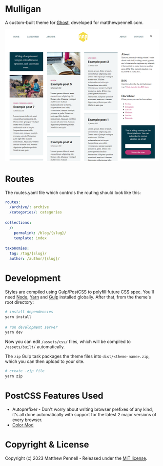 # Mulligan

A custom-built theme for [Ghost](http://github.com/tryghost/ghost/), developed for matthewpennell.com.

![screenshot-desktop](https://raw.githubusercontent.com/matthewpennell/mulligan/main/assets/screenshot-desktop.png)

# Routes

The routes.yaml file which controls the routing should look like this:

```yaml
routes:
  /archive/: archive
  /categories/: categories

collections:
  /:
    permalink: /blog/{slug}/
    template: index

taxonomies:
  tag: /tag/{slug}/
  author: /author/{slug}/
```

# Development

Styles are compiled using Gulp/PostCSS to polyfill future CSS spec. You'll need [Node](https://nodejs.org/), [Yarn](https://yarnpkg.com/) and [Gulp](https://gulpjs.com) installed globally. After that, from the theme's root directory:

```bash
# install dependencies
yarn install

# run development server
yarn dev
```

Now you can edit `/assets/css/` files, which will be compiled to `/assets/built/` automatically.

The `zip` Gulp task packages the theme files into `dist/<theme-name>.zip`, which you can then upload to your site.

```bash
# create .zip file
yarn zip
```

# PostCSS Features Used

- Autoprefixer - Don't worry about writing browser prefixes of any kind, it's all done automatically with support for the latest 2 major versions of every browser.
- [Color Mod](https://github.com/jonathantneal/postcss-color-mod-function)

# Copyright & License

Copyright (c) 2023 Matthew Pennell - Released under the [MIT license](LICENSE).
